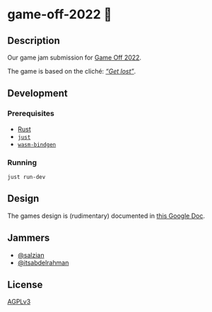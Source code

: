 # game-off-2022 👾

## Description

Our game jam submission for [Game Off 2022].

The game is based on the cliché: [_“Get lost”_][get-lost-source].

## Development

### Prerequisites

- [Rust](https://www.rust-lang.org/tools/install)
- [`just`](https://github.com/casey/just#packages)
- [`wasm-bindgen`](https://rustwasm.github.io/wasm-bindgen/reference/cli.html)

### Running

```shell
just run-dev
```

## Design

The games design is (rudimentary) documented in [this Google Doc][google-doc].

## Jammers

- [@salzian](https://github.com/salzian)
- [@itsabdelrahman](https://github.com/itsabdelrahman)

## License

[AGPLv3](./LICENSE)

[Game Off 2022]: https://itch.io/jam/game-off-2022
[get-lost-source]: https://github.com/leereilly/list-of-english-cliches/blob/da24758a32b0c7fd5a08f15136cbf5db6f3b6e14/cliches.txt#L1185
[google-doc]: https://docs.google.com/document/d/1Hykgyr5uAZELkOzLfltMPe9OJP-v-MTVUjCKinPL_lg
